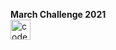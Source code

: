 **March Challenge 2021**  
[<img src='https://cdn.jsdelivr.net/npm/simple-icons@4.13.0/icons/codechef.svg' alt='codechef' height='32'>][1]&nbsp; 

[1]: https://www.codechef.com/MARCH21C

